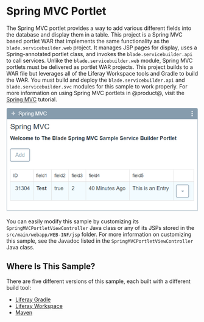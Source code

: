 # Spring MVC Portlet

The Spring MVC portlet provides a way to add various different fields into the
database and display them in a table. This project is a Spring MVC based portlet
WAR that implements the same functionality as the `blade.servicebuilder.web`
project. It manages JSP pages for display, uses a Spring-annotated portlet
class, and invokes the `blade.servicebuilder.api` to call services. Unlike the
`blade.servicebuilder.web` module, Spring MVC portlets must be delivered as
portlet WAR projects. This project builds to a WAR file but leverages all of the
Liferay Workspace tools and Gradle to build the WAR. You must build and deploy
the `blade.servicebuilder.api` and `blade.servicebuilder.svc` modules for this
sample to work properly. For more information on using Spring MVC portlets in
@product@, visit the
[Spring MVC](/develop/tutorials/-/knowledge_base/7-0/spring-mvc) tutorial.

![Figure 1: Click *Add* and fill out the sample fields to generate a custom entry in the portlet's table.](../../images/spring-mvc-portlet.png)

You can easily modify this sample by customizing its
`SpringMVCPortletViewController` Java class or any of its JSPs stored in the
`src/main/webapp/WEB-INF/jsp` folder. For more information on customizing this
sample, see the Javadoc listed in the `SpringMVCPortletViewController` Java
class.

## Where Is This Sample?

There are five different versions of this sample, each built with a different
build tool:

- [Liferay Gradle](https://github.com/liferay/liferay-blade-samples/tree/master/liferay-gradle/blade.portlet.springmvc)
- [Liferay Workspace](https://github.com/liferay/liferay-blade-samples/tree/master/liferay-workspace/wars/blade.portlet.springmvc)
- [Maven](https://github.com/liferay/liferay-blade-samples/tree/master/maven/blade.portlet.springmvc)